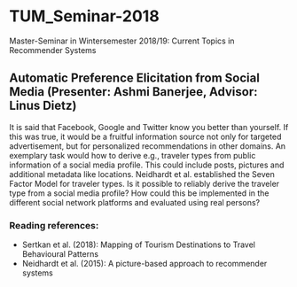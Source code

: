 # TUM_Seminar-2018
Master-Seminar in Wintersemester 2018/19: Current Topics in Recommender Systems

## Automatic Preference Elicitation from Social Media (Presenter: Ashmi	Banerjee, Advisor: Linus Dietz)

It is said that Facebook, Google and Twitter know you better than yourself. If this was true, 
it would be a fruitful information source not only for targeted advertisement, but for personalized recommendations 
in other domains. An exemplary task would how to derive e.g., traveler types from public information of a social media profile.
This could include posts, pictures and additional metadata like locations. Neidhardt et al. established the Seven Factor Model 
for traveler types. Is it possible to reliably derive the traveler type from a social media profile? How could this be 
implemented in the different social network platforms and evaluated using real persons?

### Reading references:

* Sertkan et al. (2018): Mapping of Tourism Destinations to Travel Behavioural Patterns
* Neidhardt et al. (2015): A picture-based approach to recommender systems

